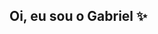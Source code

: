 ## Oi, eu sou o Gabriel ✨

<!--
**ImpFalcoN/ImpFalcoN** is a ✨ _special_ ✨ repository because its `README.md` (this file) appears on your GitHub profile.

Here are some ideas to get you started:

- 🌱 eu tenho 22 anos, amo tecnologia e é uma honra pra mim estar nessa comunidade tão rica e dinâmica
- 👯 I’m looking to collaborate on ...
- 🤔 I’m looking for help with ...
- 💬 Ask me about ...
- 📫 How to reach me: ...
- 😄 Pronouns: ...
- ⚡ Fun fact: ...
-->
